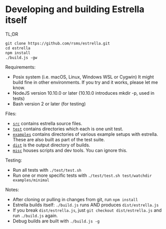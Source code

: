 # Developing and building Estrella itself

TL;DR

```txt
git clone https://github.com/rsms/estrella.git
cd estrella
npm install
./build.js -gw
```

Requirements:

- Posix system (i.e. macOS, Linux, Windows WSL or Cygwin)
  It might build fine in other environments.
  If you try and it works, please let me know.
- NodeJS version 10.10.0 or later (10.10.0 introduces mkdir -p, used in tests)
- Bash version 2 or later (for testing)

Files:

- [`src`](src) contains estrella source files.
- [`test`](test) contains directories which each is one unit test.
- [`examples`](examples) contains directories of various example setups with estrella.
   These are also built as part of the test suite.
- [`dist`](dist) is the output directory of builds.
- [`misc`](misc) houses scripts and dev tools. You can ignore this.

Testing:

- Run all tests with `./test/test.sh`
- Run one or more specific tests with `./test/test.sh test/watchdir examples/minimal`

Notes:

- After cloning or pulling in changes from git, run `npm install`
- Estrella builds itself: `./build.js` runs AND produces `dist/estrella.js`
- If you break `dist/estrella.js`, just `git checkout dist/estrella.js` and run `./build.js` again.
- Debug builds are built with `./build.js -g`
